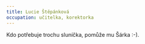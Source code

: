 ```yaml
---
title: Lucie Štěpánková
occupation: učitelka, korektorka
---
```

Kdo potřebuje trochu sluníčka, pomůže mu Šárka :-).
